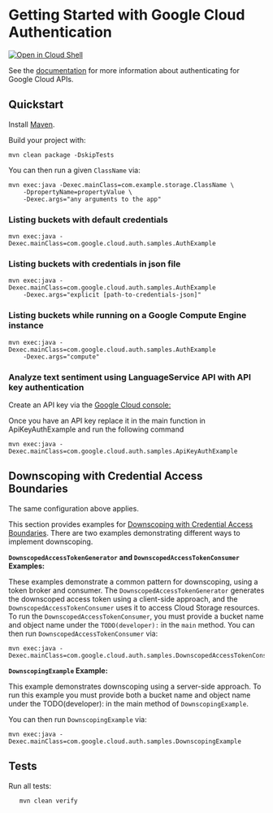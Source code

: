 # Getting Started with Google Cloud Authentication

<a href="https://console.cloud.google.com/cloudshell/open?git_repo=https://github.com/GoogleCloudPlatform/java-docs-samples&page=editor&open_in_editor=auth/README.md">
<img alt="Open in Cloud Shell" src ="http://gstatic.com/cloudssh/images/open-btn.png"></a>

See the [documentation][auth-docs] for more information about authenticating for Google Cloud APIs.

[auth-docs]: https://cloud.google.com/docs/authentication/production

## Quickstart

Install [Maven](http://maven.apache.org/).

Build your project with:

	mvn clean package -DskipTests

You can then run a given `ClassName` via:

	mvn exec:java -Dexec.mainClass=com.example.storage.ClassName \
	    -DpropertyName=propertyValue \
		-Dexec.args="any arguments to the app"

### Listing buckets with default credentials

    mvn exec:java -Dexec.mainClass=com.google.cloud.auth.samples.AuthExample

### Listing buckets with credentials in json file

    mvn exec:java -Dexec.mainClass=com.google.cloud.auth.samples.AuthExample
        -Dexec.args="explicit [path-to-credentials-json]"

### Listing buckets while running on a Google Compute Engine instance

    mvn exec:java -Dexec.mainClass=com.google.cloud.auth.samples.AuthExample
        -Dexec.args="compute"

### Analyze text sentiment using LanguageService API with API key authentication

Create an API key via the [Google Cloud console:](https://developers.google.com/workspace/guides/create-credentials#api-key)

Once you have an API key replace it in the main function in ApiKeyAuthExample and run the following command

    mvn exec:java -Dexec.mainClass=com.google.cloud.auth.samples.ApiKeyAuthExample

## Downscoping with Credential Access Boundaries

The same configuration above applies. 

This section provides examples for [Downscoping with Credential Access Boundaries](https://cloud.google.com/iam/docs/downscoping-short-lived-credentials). 
There are two examples demonstrating different ways to implement downscoping.

**`DownscopedAccessTokenGenerator` and `DownscopedAccessTokenConsumer` Examples:**

These examples demonstrate a common pattern for downscoping, using a token broker and consumer. 
The `DownscopedAccessTokenGenerator` generates the downscoped access token using a client-side approach, and the `DownscopedAccessTokenConsumer` uses it to access Cloud Storage resources. 
To run the `DownscopedAccessTokenConsumer`, you must provide a bucket name and object name under the `TODO(developer):` in the `main` method. 
You can then run `DownscopedAccessTokenConsumer` via:

    mvn exec:java -Dexec.mainClass=com.google.cloud.auth.samples.DownscopedAccessTokenConsumer

**`DownscopingExample` Example:**

This example demonstrates downscoping using a server-side approach. To run this example you must provide both a bucket name and object name under the TODO(developer): in the main method of `DownscopingExample`. 

You can then run `DownscopingExample` via:

	mvn exec:java -Dexec.mainClass=com.google.cloud.auth.samples.DownscopingExample

## Tests
Run all tests:
```
   mvn clean verify
```
